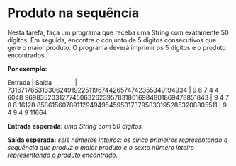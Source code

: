 #  Produto na sequência #

Nesta tarefa, faça um programa que receba uma String com exatamente 50 dígitos. Em seguida, encontre o conjunto de 5 dígitos consecutivos que gere o maior produto. O programa deverá imprimir os 5 dígitos e o produto encontrados.

__Por exemplo:__

Entrada | Saída
_______ | ___________:
73167176531330624919225119674426574742355349194934 | 9 6 7 4 4  6048
96983520312774506326239578318016984801869478851843 | 9 4 7 8 8 16128
85861560789112949495459501737958331952853208805511 | 9 4 9 4 9 11664

__Entrada esperada:__ _uma String com 50 dígitos._

__Saída esperada:__ _seis números inteiros: os cinco primeiros representando a sequência que produz o maior produto e o sexto número inteiro representando o produto encontrado._
